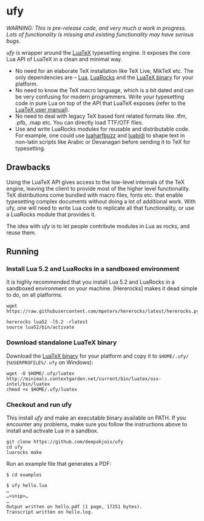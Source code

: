 # ufy

_WARNING: This is pre-release code, and very much a work in progress. Lots of functionality is missing and existing functionality may have serious bugs_.

_ufy_ is wrapper around the [LuaTeX](http://www.luatex.org/) typesetting engine. It exposes the core Lua API of LuaTeX in a clean and minimal way.

* No need for an elaborate TeX installation like TeX Live, MikTeX etc. The only dependencies are – [Lua], [LuaRocks] and the [LuaTeX binary] for your platform.
* No need to know the TeX macro language, which is a bit dated and can be very confusing for modern programmers. Write your typesetting code in pure Lua on top of the API that LuaTeX exposes (refer to the [LuaTeX user manual][manual]).
* No need to deal with legacy TeX based font related formats like .tfm, .pfb, .map etc. You can directly load TTF/OTF files.
* Use and write LuaRocks modules for reusable and distributable code. For example, one could use [luaharfbuzz] and [luabidi] to shape text in non-latin scripts like Arabic or Devanagari before sending it to TeX for typesetting.

[Lua]:https://www.lua.org
[LuaRocks]:https://luarocks.org/
[luaharfbuzz]:https://github.com/deepakjois/luaharfbuzz
[luabidi]:https://github.com/deepakjois/luabidi
[manual]:http://www.luatex.org/svn/trunk/manual/luatex.pdf

## Drawbacks
Using the LuaTeX API gives access to the low-level internals of the TeX engine, leaving the client to provide most of the higher level functionality. TeX distributions come bundled with macro files, fonts etc. that enable typesetting complex documents without doing a lot of additional work. With ufy, one will need to write Lua code to replicate all that functionality, or use a LuaRocks module that provides it.

The idea with _ufy_ is to let people contribute modules in Lua as rocks, and reuse them.

## Running

### Install Lua 5.2 and LuaRocks in a sandboxed environment
It is highly recommended that you install Lua 5.2 and LuaRocks in a sandboxed environment on your machine. [Hererocks] makes it dead simple to do, on all platforms.

```
wget https://raw.githubusercontent.com/mpeterv/hererocks/latest/hererocks.py

hererocks lua52 -l5.2 -rlatest
source lua52/bin/activate
```

### Download standalone LuaTeX binary
Download the [LuaTeX binary] for your platform and copy it to `$HOME/.ufy/` (`%USERPROFILE%/.ufy` on Windows):

[LuaTeX binary]:http://www.luatex.org/download.html

```
wget -O $HOME/.ufy/luatex http://minimals.contextgarden.net/current/bin/luatex/osx-intel/bin/luatex
chmod +x $HOME/.ufy/luatex
```

### Checkout and run ufy

This install _ufy_ and make an executable binary available on PATH. If you encounter any problems, make sure you follow the instructions above to install and activate Lua in a sandbox.

```
git clone https://github.com/deepakjois/ufy
cd ufy
luarocks make
```

Run an example file that generates a PDF:

```
$ cd examples

$ ufy hello.lua
…
…<snip>…
…
Output written on hello.pdf (1 page, 17251 bytes).
Transcript written on hello.log.
```
